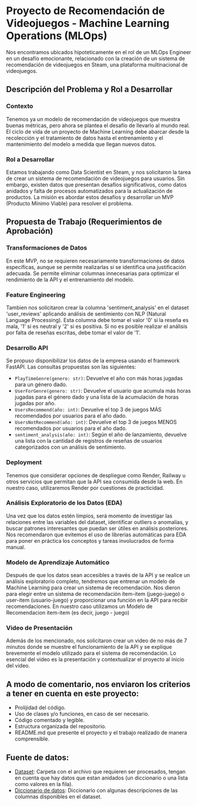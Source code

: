 # Proyecto de Recomendación de Videojuegos - Machine Learning Operations (MLOps)

Nos encontramos ubicados hipoteticamente en el rol de un MLOps Engineer en un desafío emocionante, relacionado con la creación de un sistema de recomendación de videojuegos en Steam, una plataforma multinacional de videojuegos.

## Descripción del Problema y Rol a Desarrollar

### Contexto
Tenemos ya un modelo de recomendación de videojuegos que muestra buenas métricas, pero ahora se plantea el desafío de llevarlo al mundo real. El ciclo de vida de un proyecto de Machine Learning debe abarcar desde la recolección y el tratamiento de datos hasta el entrenamiento y el mantenimiento del modelo a medida que llegan nuevos datos.

### Rol a Desarrollar
Estamos trabajando como Data Scientist en Steam, y nos solicitaron la tarea de crear un sistema de recomendación de videojuegos para usuarios. Sin embargo, existen datos que presentan desafíos significativos, como datos anidados y falta de procesos automatizados para la actualización de productos. La misión es abordar estos desafíos y desarrollar un MVP (Producto Mínimo Viable) para resolver el problema.

## Propuesta de Trabajo (Requerimientos de Aprobación)

### Transformaciones de Datos
En este MVP, no se requieren necesariamente transformaciones de datos específicas, aunque se permite realizarlas si se identifica una justificación adecuada. Se permite eliminar columnas innecesarias para optimizar el rendimiento de la API y el entrenamiento del modelo.

### Feature Engineering
Tambien nos solicitaron crear la columna 'sentiment_analysis' en el dataset 'user_reviews' aplicando análisis de sentimiento con NLP (Natural Language Processing). Esta columna debe tomar el valor '0' si la reseña es mala, '1' si es neutral y '2' si es positiva. Si no es posible realizar el análisis por falta de reseñas escritas, debe tomar el valor de '1'.

### Desarrollo API
Se propuso disponibilizar los datos de la empresa usando el framework FastAPI. Las consultas propuestas son las siguientes:

- `PlayTimeGenre(genero: str)`: Devuelve el año con más horas jugadas para un género dado.
- `UserForGenre(genero: str)`: Devuelve el usuario que acumula más horas jugadas para el género dado y una lista de la acumulación de horas jugadas por año.
- `UsersRecommend(año: int)`: Devuelve el top 3 de juegos MÁS recomendados por usuarios para el año dado.
- `UsersNotRecommend(año: int)`: Devuelve el top 3 de juegos MENOS recomendados por usuarios para el año dado.
- `sentiment_analysis(año: int)`: Según el año de lanzamiento, devuelve una lista con la cantidad de registros de reseñas de usuarios categorizados con un análisis de sentimiento.

### Deployment
Tenemos que considerar opciones de despliegue como Render, Railway u otros servicios que permitan que la API sea consumida desde la web. En nuestro caso, utilizaremos Render por cuestiones de practicidad.

### Análisis Exploratorio de los Datos (EDA)
Una vez que los datos estén limpios, será momento de investigar las relaciones entre las variables del dataset, identificar outliers o anomalías, y buscar patrones interesantes que puedan ser útiles en análisis posteriores. Nos recomendaron que evitemos el uso de librerías automáticas para EDA para poner en práctica los conceptos y tareas involucrados de forma manual.

### Modelo de Aprendizaje Automático
Después de que los datos sean accesibles a través de la API y se realice un análisis exploratorio completo, tendremos que entrenar un modelo de Machine Learning para crear un sistema de recomendación. Nos dieron para elegir entre un sistema de recomendación item-item (juego-juego) o user-item (usuario-juego) y proporcionar una función en la API para recibir recomendaciones.
En nuestro caso utilizamos un Modelo de Recomendacion item-item (es decir, juego - juego)

### Video de Presentación
Además de los mencionado, nos solicitaron crear un video de no más de 7 minutos donde se muestre el funcionamiento de la API y se explique brevemente el modelo utilizado para el sistema de recomendación. Lo esencial del video es la presentación y contextualizar el proyecto al inicio del video.

## A modo de comentario, nos enviaron los criterios a tener en cuenta en este proyecto: 

- Prolijidad del código.
- Uso de clases y/o funciones, en caso de ser necesario.
- Código comentado y legible.
- Estructura organizada del repositorio.
- README.md que presente el proyecto y el trabajo realizado de manera comprensible.

## Fuente de datos:
- [Dataset](https://drive.google.com/drive/folders/1HqBG2-sUkz_R3h1dZU5F2uAzpRn7BSpj): Carpeta con el archivo que requieren ser procesados, tengan en cuenta que hay datos que estan anidados (un diccionario o una lista como valores en la fila).
- [Diccionario de datos](https://docs.google.com/spreadsheets/d/1-t9HLzLHIGXvliq56UE_gMaWBVTPfrlTf2D9uAtLGrk/edit#gid=0): Diccionario con algunas descripciones de las columnas disponibles en el dataset.
